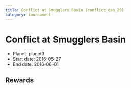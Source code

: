 ```yaml
---
title: Conflict at Smugglers Basin (conflict_dan_20)
category: tournament
---
```

# Conflict at Smugglers Basin

  * Planet: planet3
  * Start date: 2016-05-27
  * End date: 2016-06-01

## Rewards

